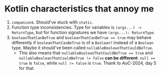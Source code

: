 # Kotlin characteristics that annoy me

1. `companion`s. Should've stuck with `static`.
2. Function type inconsistencies. Type for variables is `(args...) -> ReturnType`, but for function signatures we have `(args...): ReturnType`.
3. `booleanThatCanBeTrue` and `booleanThatCanBeTrue == true` may behave differently if `booleanThatCanBeTrue` is of a `Boolean?` instead of a `Boolean` type. Maybe it should've been called `nullableBooleanThatCouldBeTrue`.
    - This also means that `nullableBooleanThatCouldBeTrue == true` and `nullableBooleanThatCouldBeTrue != false` **can be different**. `null == true` is `false`, while `null != false` is `true`. Thank to AoC-2024, day 5 for that.
